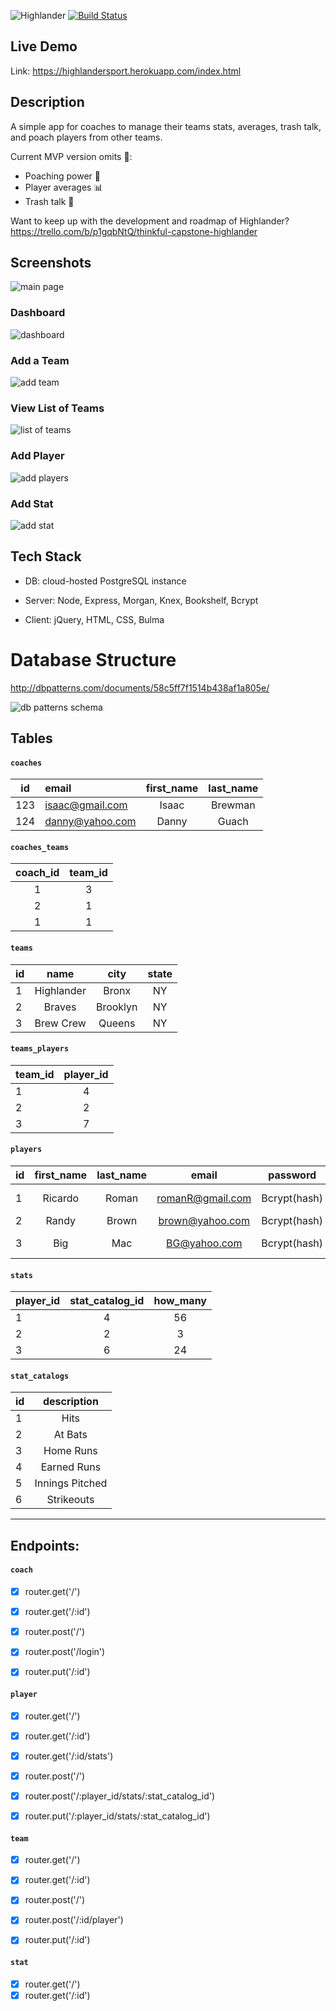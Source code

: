 ![Highlander](/public/assets/img/highlander_logo.png)
[![Build Status](https://travis-ci.org/getromandev/highlander.svg?branch=master)](https://travis-ci.org/iamromanh/highlander)

## Live Demo
Link: https://highlandersport.herokuapp.com/index.html

## Description
A simple app for coaches to manage their teams stats, averages, trash talk, and poach players from other teams.

Current MVP version omits :no_entry_sign:: </br>
- Poaching power :punch: </br>
- Player averages :bar_chart: </br>
- Trash talk  :speak_no_evil:

Want to keep up with the development and roadmap of Highlander?  https://trello.com/b/p1gqbNtQ/thinkful-capstone-highlander

## Screenshots
![main page](/public/assets/img/highlander_home.png)

### Dashboard
![dashboard](/public/assets/img/highlander_dashboard.png)

### Add a Team

![add team](/public/assets/img/highlander_addteam.png)

### View List of Teams

![list of teams](/public/assets/img/highlander_listofteams.png)

### Add Player

![add players](/public/assets/img/highlander_addplayers.png)

### Add Stat

![add stat](/public/assets/img/highlander_addstat.png)

## Tech Stack

- DB: cloud-hosted PostgreSQL instance

- Server: Node, Express, Morgan, Knex, Bookshelf, Bcrypt

- Client: jQuery, HTML, CSS, Bulma

# Database Structure
http://dbpatterns.com/documents/58c5ff7f1514b438af1a805e/

![db patterns schema](/public/assets/img/dbpatterns.png)

## Tables
#### `coaches`
 id  | email | first_name | last_name
:---:|:------|:----------:| :----------:
123 | isaac@gmail.com | Isaac | Brewman
124 | danny@yahoo.com | Danny | Guach

#### `coaches_teams`
coach_id | team_id
:-----:|:-----:
1  | 3
2  | 1
1 | 1

#### `teams`
id | name | city | state
:-----|:-----:|:-----:|:-----:
1 | Highlander | Bronx | NY
2 | Braves | Brooklyn | NY
3 | Brew Crew | Queens | NY

#### `teams_players`
team_id | player_id
:-----|:-----:
1 | 4
2 | 2
3 | 7

#### `players`
id | first_name | last_name | email | password | position
:-----|:-----:|:-----:|:-----:|:-----:|:-----:
1 | Ricardo | Roman | romanR@gmail.com | Bcrypt(hash) | 2nd base
2 | Randy | Brown | brown@yahoo.com | Bcrypt(hash) | Catcher
3 | Big | Mac | BG@yahoo.com | Bcrypt(hash) | 3rd base

#### `stats`
player_id | stat_catalog_id | how_many
-----|:-----:|:-----:
1 | 4 | 56
2 | 2 | 3  
3 | 6 | 24

#### `stat_catalogs`
id | description
-----|:-----:
1 | Hits
2 | At Bats
3 | Home Runs
4 | Earned Runs
5 | Innings Pitched
6 | Strikeouts


---

## Endpoints:

#### `coach`

- [x] router.get('/')
- [x] router.get('/:id')

- [x] router.post('/')

- [x] router.post('/login')

- [x] router.put('/:id')

#### `player`

- [x] router.get('/')
- [x] router.get('/:id')
- [x] router.get('/:id/stats')

- [x] router.post('/')

- [x] router.post('/:player_id/stats/:stat_catalog_id')

- [x] router.put('/:player_id/stats/:stat_catalog_id')

#### `team`

- [x] router.get('/')
- [x] router.get('/:id')

- [x] router.post('/')
- [x] router.post('/:id/player')

- [x] router.put('/:id')

#### `stat`

- [x] router.get('/')
- [x] router.get('/:id')
